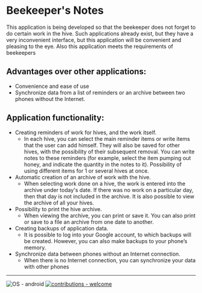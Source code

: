 # Beekeeper's Notes
This application is being developed so that the beekeeper does not forget to do certain work in the hive. Such applications already exist, but they have a very inconvenient interface, but this application will be convenient and pleasing to the eye. Also this application meets the requirements of beekeepers

## Advantages over other applications:
* Convenience and ease of use
* Synchronize data from a list of reminders or an archive between two phones without the Internet.
  
## Application functionality:
* Creating reminders of work for hives, and the work itself.
  * In each hive, you can select the main reminder items or write items that the user can add himself. They will also be saved for other hives, with the possibility of their subsequent removal. You can write notes to these reminders (for example, select the item pumping out honey, and indicate the quantity in the notes to it). Possibility of using different items for 1 or several hives at once.
* Automatic creation of an archive of work with the hive.
  * When selecting work done on a hive, the work is entered into the archive under today's date. If there was no work on a particular day, then that day is not included in the archive. It is also possible to view the archive of all your hives.
* Possibility to print the hive archive.
  * When viewing the archive, you can print or save it. You can also print or save to a file an archive from one date to another.
* Creating backups of application data.
  * It is possible to log into your Google account, to which backups will be created. However, you can also make backups to your phone’s memory.
* Synchronize data between phones without an Internet connection.
  * When there is no Internet connection, you can synchronize your data with other phones
____

![OS - android](https://img.shields.io/badge/OS-android-blue?logo=android&logoColor=white)
[![contributions - welcome](https://img.shields.io/badge/contributions-KpyWuTeI-blue)](https://github.com/KpyWuTeI "Go to contributions doc")